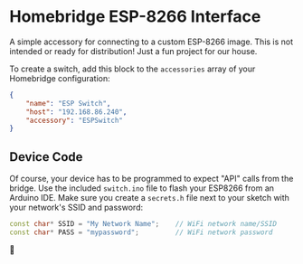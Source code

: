 # Homebridge ESP-8266 Interface

A simple accessory for connecting to a custom ESP-8266 image. This is not intended or ready for distribution! Just a fun project for our house.

To create a switch, add this block to the `accessories` array of your Homebridge configuration:

```json
{
    "name": "ESP Switch",
    "host": "192.168.86.240",
    "accessory": "ESPSwitch"
}
```

## Device Code

Of course, your device has to be programmed to expect "API" calls from the bridge. Use the included `switch.ino` file to flash your ESP8266 from an Arduino IDE. Make sure you create a `secrets.h` file next to your sketch with your network's SSID and password:

```cpp
const char* SSID = "My Network Name";    // WiFi network name/SSID
const char* PASS = "mypassword";         // WiFi network password
```

:deciduous_tree:
